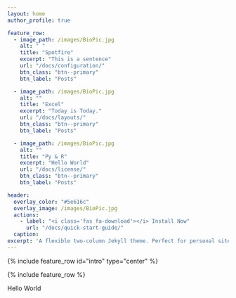 ```yaml
---
layout: home
author_profile: true

feature_row:
  - image_path: /images/BioPic.jpg
    alt: " "
    title: "Spotfire"
    excerpt: "This is a sentence"
    url: "/docs/configuration/"
    btn_class: "btn--primary"
    btn_label: "Posts"

  - image_path: /images/BioPic.jpg
    alt: ""
    title: "Excel"
    excerpt: "Today is Today."
    url: "/docs/layouts/"
    btn_class: "btn--primary"
    btn_label: "Posts"

  - image_path: /images/BioPic.jpg
    alt: ""
    title: "Py & R"
    excerpt: "Hello World"
    url: "/docs/license/"
    btn_class: "btn--primary"
    btn_label: "Posts"

header:
  overlay_color: "#5e616c"
  overlay_image: /images/BioPic.jpg
  actions:
    - label: "<i class='fas fa-download'></i> Install Now"
      url: "/docs/quick-start-guide/"
  caption:
excerpt: 'A flexible two-column Jekyll theme. Perfect for personal sites, blogs, and portfolios hosted on GitHub or your own server.<br /> <small><a href="https://github.com/mmistakes/minimal-mistakes/releases/tag/4.13.0">Latest release v4.13.0</a></small><br /><br /> {::nomarkdown}<iframe style="display: inline-block;" src="https://ghbtns.com/github-btn.html?user=mmistakes&repo=minimal-mistakes&type=star&count=true&size=large" frameborder="0" scrolling="0" width="160px" height="30px"></iframe> <iframe style="display: inline-block;" src="https://ghbtns.com/github-btn.html?user=mmistakes&repo=minimal-mistakes&type=fork&count=true&size=large" frameborder="0" scrolling="0" width="158px" height="30px"></iframe>{:/nomarkdown}'    
---
```

{% include feature_row id="intro" type="center" %}

{% include feature_row %}

Hello World
